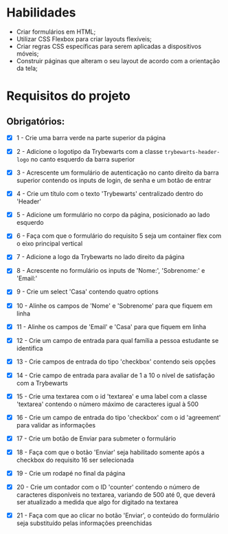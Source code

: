 
# Habilidades

- Criar formulários em HTML;
- Utilizar CSS Flexbox para criar layouts flexíveis;
- Criar regras CSS específicas para serem aplicadas a dispositivos móveis;
- Construir páginas que alteram o seu layout de acordo com a orientação da tela;


# Requisitos do projeto

## Obrigatórios:

- [x] 1 - Crie uma barra verde na parte superior da página

- [x] 2 - Adicione o logotipo da Trybewarts com a classe `trybewarts-header-logo` no canto esquerdo da barra superior

- [x] 3 - Acrescente um formulário de autenticação no canto direito da barra superior contendo os inputs de login, de senha e um botão de entrar

- [x] 4 - Crie um título com o texto 'Trybewarts' centralizado dentro do 'Header'

- [x] 5 - Adicione um formulário no corpo da página, posicionado ao lado esquerdo

- [x] 6 - Faça com que o formulário do requisito 5 seja um container flex com o eixo principal vertical

- [x] 7 - Adicione a logo da Trybewarts no lado direito da página

- [x] 8 - Acrescente no formulário os inputs de 'Nome:', 'Sobrenome:' e 'Email:'

- [x] 9 - Crie um select 'Casa' contendo quatro options

- [x] 10 - Alinhe os campos de 'Nome' e 'Sobrenome' para que fiquem em linha

- [x] 11 - Alinhe os campos de 'Email' e 'Casa' para que fiquem em linha

- [x] 12 - Crie um campo de entrada para qual família a pessoa estudante se identifica

- [x] 13 - Crie campos de entrada do tipo 'checkbox' contendo seis opções

- [x] 14 - Crie campo de entrada para avaliar de 1 a 10 o nível de satisfação com a Trybewarts

- [x] 15 - Crie uma textarea com o id 'textarea' e uma label com a classe 'textarea' contendo o número máximo de caracteres igual à 500

- [x] 16 - Crie um campo de entrada do tipo 'checkbox' com o id 'agreement' para validar as informações

- [x] 17 - Crie um botão de Enviar para submeter o formulário

- [x] 18 - Faça com que o botão 'Enviar' seja habilitado somente após a checkbox do requisito 16 ser selecionada

- [x] 19 - Crie um rodapé no final da página

- [x] 20 - Crie um contador com o ID 'counter' contendo o número de caracteres disponíveis no textarea, variando de 500 até 0, que deverá ser atualizado a medida que algo for digitado na textarea

- [x] 21 - Faça com que ao clicar no botão 'Enviar', o conteúdo do formulário seja substituído pelas informações preenchidas
